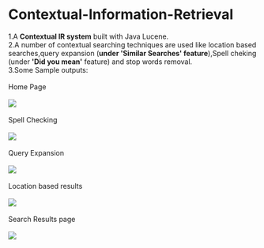 # Contextual-Information-Retrieval

1.A <b>Contextual IR system</b> built with Java Lucene. <br>
2.A number of contextual searching techniques are used like location based searches,query expansion (<b>under 'Similar Searches' feature</b>),Spell cheking (under <b>'Did you mean'</b> feature) and stop words removal.<br>
3.Some Sample outputs:
<br><br>Home Page<br><br>
<img src="https://cloud.githubusercontent.com/assets/20284438/26353416/f487f410-3fdd-11e7-90d7-39ae03b85081.png">
<br><br>Spell Checking<br><br>
<img src="https://cloud.githubusercontent.com/assets/20284438/26353423/fdf81fde-3fdd-11e7-9812-93db60dddf8a.png">
<br><br>Query Expansion<br><br>
<img src="https://cloud.githubusercontent.com/assets/20284438/26353430/036bef90-3fde-11e7-934d-fad64ab73f2e.png">
<br><br>Location based results <br><br>
<img src="https://cloud.githubusercontent.com/assets/20284438/26353434/086d03e4-3fde-11e7-86ae-88460e941708.png">
<br><br>Search Results page <br><br>
<img src="https://cloud.githubusercontent.com/assets/20284438/26353442/0f1270da-3fde-11e7-9825-d9ac3712d1a1.png">



